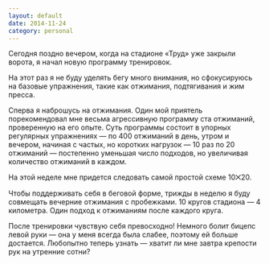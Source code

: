 ```yaml
---
layout: default
date: 2014-11-24
category: personal
---
```


Сегодня поздно вечером, когда на стадионе «Труд» уже закрыли ворота, я начал новую программу тренировок.

На этот раз я не буду уделять бегу много внимания, но сфокусируюсь на базовые упражнения, такие как отжимания, подтягивания и жим пресса.

Сперва я наброшусь на отжимания. Один мой приятель порекомендовал мне весьма агрессивную программу ста отжиманий, проверенную на его опыте. Суть программы состоит в упорных регулярных упражнениях — по 400 отжиманий в день, утром и вечером, начиная с частых, но коротких нагрузок — 10 раз по 20 отжиманий — постепенно уменьшая число подходов, но увеличивая количество отжиманий в каждом.

На этой неделе мне придется следовать самой простой схеме 10⨉20.

Чтобы поддерживать себя в беговой форме, трижды в неделю я буду совмещать вечерние отжимания с пробежками. 10 кругов стадиона — 4 километра. Один подход к отжиманиям после каждого круга.

После тренировки чувствую себя превосходно! Немного болит бицепс левой руки — она у меня всегда была слабее, поэтому ей больше достается. Любопытно теперь узнать — хватит ли мне завтра крепости рук на утренние сотни?
